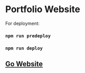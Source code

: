 # Portfolio Website

For deployment:

### `npm run predeploy`

### `npm run deploy`

## [Go Website](https://burakalgur.github.io/)
